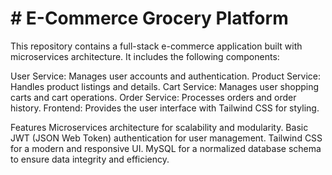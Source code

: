 # # E-Commerce Grocery Platform 

This repository contains a full-stack e-commerce application built with microservices architecture. It includes the following components:

User Service: Manages user accounts and authentication.
Product Service: Handles product listings and details.
Cart Service: Manages user shopping carts and cart operations.
Order Service: Processes orders and order history.
Frontend: Provides the user interface with Tailwind CSS for styling.

Features
Microservices architecture for scalability and modularity.
Basic JWT (JSON Web Token) authentication for user management.
Tailwind CSS for a modern and responsive UI.
MySQL for a normalized database schema to ensure data integrity and efficiency.
